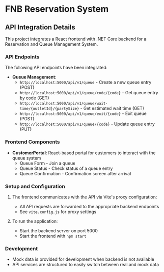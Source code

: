 # FNB Reservation System

## API Integration Details

This project integrates a React frontend with .NET Core backend for a Reservation and Queue Management System.

### API Endpoints

The following API endpoints have been integrated:

- **Queue Management**:
  - `http://localhost:5000/api/v1/queue` - Create a new queue entry (POST)
  - `http://localhost:5000/api/v1/queue/code/{code}` - Get queue entry by code (GET)
  - `http://localhost:5000/api/v1/queue/wait-time/{outletId}/{partySize}` - Get estimated wait time (GET)
  - `http://localhost:5000/api/v1/queue/exit/{code}` - Exit queue (POST)
  - `http://localhost:5000/api/v1/queue/{code}` - Update queue entry (PUT)

### Frontend Components

- **CustomerPortal**: React-based portal for customers to interact with the queue system
  - Queue Form - Join a queue
  - Queue Status - Check status of a queue entry
  - Queue Confirmation - Confirmation screen after arrival

### Setup and Configuration

1. The frontend communicates with the API via Vite's proxy configuration:
   - All API requests are forwarded to the appropriate backend endpoints
   - See `vite.config.js` for proxy settings

2. To run the application:
   - Start the backend server on port 5000
   - Start the frontend with `npm start`

### Development

- Mock data is provided for development when backend is not available
- API services are structured to easily switch between real and mock data
